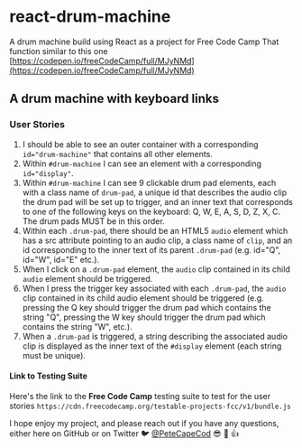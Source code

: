# react-drum-machine
A drum machine build using React as a project for Free Code Camp
That function similar to this one [https://codepen.io/freeCodeCamp/full/MJyNMd](https://codepen.io/freeCodeCamp/full/MJyNMd)

## A drum machine with keyboard links

### User Stories
1. I should be able to see an outer container with a corresponding `id="drum-machine"` that contains all other elements.
2. Within `#drum-machine` I can see an element with a corresponding `id="display"`.
3. Within `#drum-machine` I can see 9 clickable drum pad elements, each with a class name of `drum-pad`, a unique id that describes the audio clip the drum pad will be set up to trigger, and an inner text that corresponds to one of the following keys on the keyboard: Q, W, E, A, S, D, Z, X, C. The drum pads MUST be in this order.
4. Within each `.drum-pad`, there should be an HTML5 `audio` element which has a src attribute pointing to an audio clip, a class name of `clip`, and an id corresponding to the inner text of its parent `.drum-pad` (e.g. id="Q", id="W", id="E" etc.).
5. When I click on a `.drum-pad` element, the `audio` clip contained in its child `audio` element should be triggered.
6. When I press the trigger key associated with each `.drum-pad`, the `audio` clip contained in its child audio element should be triggered (e.g. pressing the Q key should trigger the drum pad which contains the string "Q", pressing the W key should trigger the drum pad which contains the string "W", etc.).
7. When a `.drum-pad` is triggered, a string describing the associated audio clip is displayed as the inner text of the `#display` element (each string must be unique).

#### Link to Testing Suite
Here's the link to the **Free Code Camp** testing suite to test for the user stories
`https://cdn.freecodecamp.org/testable-projects-fcc/v1/bundle.js`

I hope enjoy my project, and please reach out if you have any questions, either here on GitHub
or on Twitter :bird: [@PeteCapeCod](https://www.twitter.com/PeteCapeCod) :sunglasses: :dog: :+1: